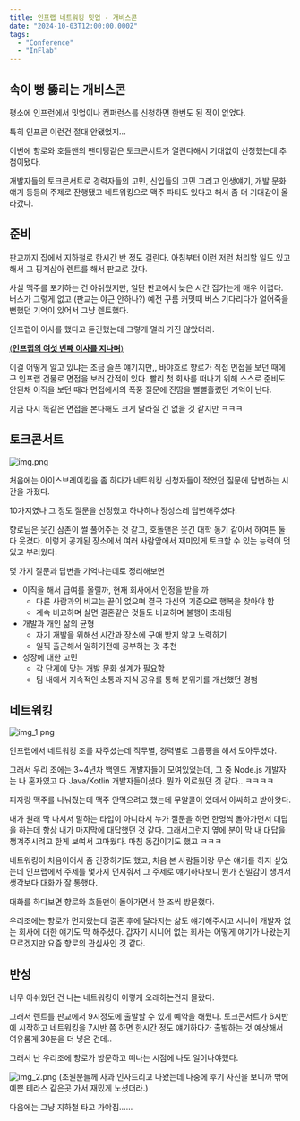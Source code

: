 ```yaml
---
title: 인프랩 네트워킹 밋업 - 개비스콘
date: "2024-10-03T12:00:00.000Z"
tags:  
  - "Conference"
  - "InFlab"
---
```


## 속이 뻥 뚫리는 개비스콘

평소에 인프런에서 밋업이나 컨퍼런스를 신청하면 한번도 된 적이 없었다.

특히 인프콘 이런건 절대 안됐었지...

이번에 향로와 호돌맨의 팬미팅같은 토크콘서트가 열린다해서 기대없이 신청했는데 추첨이됐다.

개발자들의 토크콘서트로 경력자들의 고민, 신입들의 고민 그리고 인생얘기, 개발 문화 얘기 등등의 주제로 잔행됐고
네트워킹으로 맥주 파티도 있다고 해서 좀 더 기대감이 올라갔다.

## 준비

판교까지 집에서 지하철로 한시간 반 정도 걸린다.
아침부터 이런 저런 처리할 일도 있고해서 그 핑계삼아 렌트를 해서 판교로 갔다.

사실 맥주를 포기하는 건 아쉬웠지만, 일단 판교에서 늦은 시간 집가는게 매우 어렵다.
버스가 그렇게 없고 (판교는 야근 안하나?) 예전 구름 커밋때 버스 기다리다가 얼어죽을뻔했던 기억이 있어서 그냥 렌트했다.

인프랩이 이사를 했다고 듣긴했는데 그렇게 멀리 가진 않았더라.

[(**인프랩의 여섯 번째 이사를 지나며**)](https://story.inflab.com/%EC%9D%B8%ED%94%84%EB%9E%A9%EC%9D%98-%EC%97%AC%EC%84%AF-%EB%B2%88%EC%A7%B8-%EC%9D%B4%EC%82%AC%EB%A5%BC-%EC%A7%80%EB%82%98%EB%A9%B0)

이걸 어떻게 알고 있냐는 조금 슬픈 얘기지만,,
바야흐로 향로가 직접 면접을 보던 때에 구 인프랩 건물로 면접을 보러 간적이 있다.
빨리 첫 회사를 떠나기 위해 스스로 준비도 안된채 이직을 보던 때라 면접에서의 폭풍 질문에 진땀을 뻘뻘흘렸던 기억이 난다.

지금 다시 똑같은 면접을 본다해도 크게 달라질 건 없을 것 같지만 ㅋㅋㅋ

## 토크콘서트

![img.png](img.png)

처음에는 아이스브레이킹을 좀 하다가 네트워킹 신청자들이 적었던 질문에 답변하는 시간을 가졌다.

10가지였나 그 정도 질문을 선정했고 하나하나 정성스레 답변해주셨다.

향로님은 웃긴 삼촌이 썰 풀어주는 것 같고, 호돌맨은 웃긴 대학 동기 같아서 하여튼 둘 다 웃겼다.
이렇게 공개된 장소에서 여러 사람앞에서 재미있게 토크할 수 있는 능력이 멋있고 부러웠다.

몇 가지 질문과 답변을 기억나는데로 정리해보면

- 이직을 해서 급여를 올릴까, 현재 회사에서 인정을 받을 까
  - 다른 사람과의 비교는 끝이 없으며 결국 자신의 기준으로 행복을 찾아야 함
  - 계속 비교하며 살면 결혼같은 것들도 비교하며 불행이 초래됨
- 개발과 개인 삶의 균형
  - 자기 개발을 위해선 시간과 장소에 구애 받지 않고 노력하기
  - 일찍 출근해서 일하기전에 공부하는 것 추천
- 성장에 대한 고민
  - 각 단계에 맞는 개발 문화 설계가 필요함
  - 팀 내에서 지속적인 소통과 지식 공유를 통해 분위기를 개선했던 경험

## 네트워킹

![img_1.png](img_1.png)

인프랩에서 네트워킹 조를 짜주셨는데 직무별, 경력별로 그룹핑을 해서 모아두셨다.

그래서 우리 조에는 3~4년차 백엔드 개발자들이 모여있었는데, 그 중 Node.js 개발자는 나 혼자였고 다 Java/Kotlin 개발자들이셨다.
뭔가 외로웠던 것 같다.. ㅋㅋㅋㅋ

피자랑 맥주를 나눠줬는데 맥주 안먹으려고 했는데 무알콜이 있데서 아싸하고 받아왓다.

내가 원래 막 나서서 말하는 타입이 아니라서 누가 질문을 하면 한명씩 돌아가면서 대답을 하는데 항상 내가 마지막에 대답했던 것 같다.
그래서그런지 옆에 분이 막 내 대답을 챙겨주시려고 한게 보여서 고마웠다. 마침 동갑이기도 했고 ㅋㅋㅋ

네트워킹이 처음이어서 좀 긴장하기도 했고, 처음 본 사람들이랑 무슨 얘기를 하지 싶었는데 인프랩에서 주제를 몇가지 던져줘서 그 주제로 
얘기하다보니 뭔가 친밀감이 생겨서 생각보다 대화가 잘 통했다.

대화를 하다보면 향로와 호돌맨이 돌아가면서 한 조씩 방문했다.

우리조에는 향로가 먼저왔는데 결혼 후에 달라지는 삶도 얘기해주시고 시니어 개발자 없는 회사에 대한 얘기도 막 해주셨다.
갑자기 시니어 없는 회사는 어떻게 얘기가 나왔는지 모르겠지만 요즘 향로의 관심사인 것 같다.

## 반성

너무 아쉬웠던 건 나는 네트워킹이 이렇게 오래하는건지 몰랐다.

그래서 렌트를 판교에서 9시정도에 출발할 수 있게 예약을 해뒀다.
토크콘서트가 6시반에 시작하고 네트워킹을 7시반 쯤 하면 한시간 정도 얘기하다가 출발하는 것 예상해서 여유롭게 30분을 더 넣은 건데..

그래서 난 우리조에 향로가 방문하고 떠나는 시점에 나도 일어나야했다.

![img_2.png](img_2.png)
(조원분들께 사과 인사드리고 나왔는데 나중에 후기 사진을 보니까 밖에 예쁜 테라스 같은곳 가서 재밌게 노셨더라.)

다음에는 그냥 지하철 타고 가야짐......



